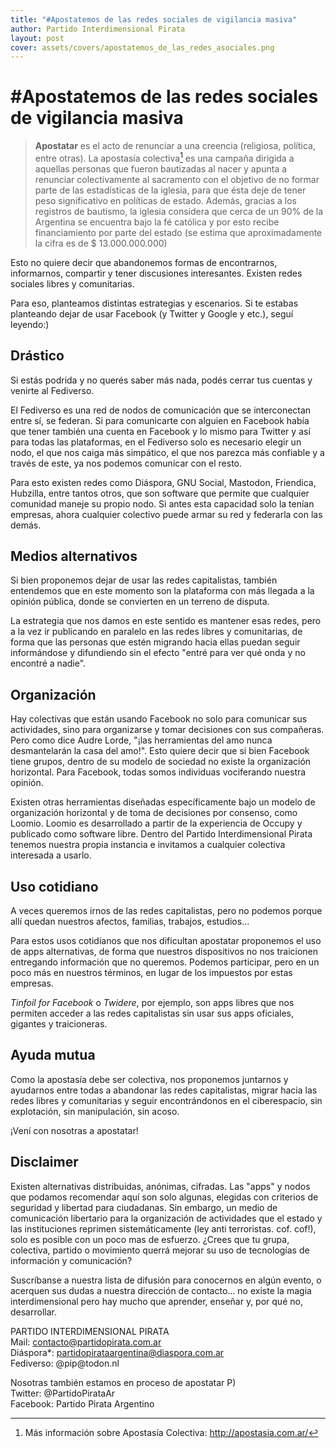 ```yaml
---
title: "#Apostatemos de las redes sociales de vigilancia masiva"
author: Partido Interdimensional Pirata
layout: post
cover: assets/covers/apostatemos_de_las_redes_asociales.png
---
```


# \#Apostatemos de las redes sociales de vigilancia masiva

> **Apostatar** es el acto de renunciar a una creencia (religiosa,
> política, entre otras).  La apostasía colectiva[^apostasia] es una
> campaña dirigida a aquellas personas que fueron bautizadas al nacer y
> apunta a renunciar colectivamente al sacramento con el objetivo de no
> formar parte de las estadísticas de la iglesia, para que ésta deje de
> tener peso significativo en políticas de estado.  Además, gracias a
> los registros de bautismo, la iglesia considera que cerca de un 90% de
> la Argentina se encuentra bajo la fé católica y por esto recibe
> financiamiento por parte del estado (se estima que aproximadamente la
> cifra es de $ 13.000.000.000)

[^apostasia]: Más información sobre Apostasía Colectiva:
  <http://apostasia.com.ar/>

Esto no quiere decir que abandonemos formas de encontrarnos,
informarnos, compartir y tener discusiones interesantes.  Existen redes
sociales libres y comunitarias.

Para eso, planteamos distintas estrategias y escenarios.  Si te estabas
planteando dejar de usar Facebook (y Twitter y Google y etc.), seguí
leyendo:)

## Drástico

Si estás podrida y no querés saber más nada, podés cerrar tus cuentas y
venirte al Fediverso.

El Fediverso es una red de nodos de comunicación que se interconectan
entre sí, se federan.  Si para comunicarte con alguien en Facebook había
que tener también una cuenta en Facebook y lo mismo para Twitter y así
para todas las plataformas, en el Fediverso solo es necesario elegir un
nodo, el que nos caiga más simpático, el que nos parezca más confiable y
a través de este, ya nos podemos comunicar con el resto.

Para esto existen redes como Diáspora, GNU Social, Mastodon, Friendica,
Hubzilla, entre tantos otros, que son software que permite que cualquier
comunidad maneje su propio nodo.  Si antes esta capacidad solo la tenían
empresas, ahora cualquier colectivo puede armar su red y federarla con
las demás.

## Medios alternativos

Si bien proponemos dejar de usar las redes capitalistas, también
entendemos que en este momento son la plataforma con más llegada a la
opinión pública, donde se convierten en un terreno de disputa.

La estrategia que nos damos en este sentido es mantener esas redes, pero
a la vez ir publicando en paralelo en las redes libres y comunitarias,
de forma que las personas que estén migrando hacia ellas puedan seguir
informándose y difundiendo sin el efecto "entré para ver qué onda y no
encontré a nadie".


## Organización

Hay colectivas que están usando Facebook no solo para comunicar sus
actividades, sino para organizarse y tomar decisiones con sus
compañeras.  Pero como dice Audre Lorde, "¡las herramientas del amo nunca
desmantelarán la casa del amo!".  Esto quiere decir que si bien Facebook
tiene grupos, dentro de su modelo de sociedad no existe la organización
horizontal.  Para Facebook, todas somos individuas vociferando nuestra
opinión.

Existen otras herramientas diseñadas específicamente bajo un modelo de
organización horizontal y de toma de decisiones por consenso, como
Loomio.  Loomio es desarrollado a partir de la experiencia de Occupy y
publicado como software libre.  Dentro del Partido Interdimensional
Pirata tenemos nuestra propia instancia e invitamos a cualquier
colectiva interesada a usarlo.

## Uso cotidiano

A veces queremos irnos de las redes capitalistas, pero no podemos porque
allí quedan nuestros afectos, familias, trabajos, estudios...

Para estos usos cotidianos que nos dificultan apostatar proponemos el
uso de apps alternativas, de forma que nuestros dispositivos no nos
traicionen entregando información que no queremos.  Podemos participar,
pero en un poco más en nuestros términos, en lugar de los impuestos por
estas empresas.

_Tinfoil for Facebook_ o _Twidere_, por ejemplo, son apps libres que nos
permiten acceder a las redes capitalistas sin usar sus apps oficiales,
gigantes y traicioneras.


## Ayuda mutua

Como la apostasía debe ser colectiva, nos proponemos juntarnos y
ayudarnos entre todas a abandonar las redes capitalistas, migrar hacia
las redes libres y comunitarias y seguir encontrándonos en el
ciberespacio, sin explotación, sin manipulación, sin acoso.

¡Vení con nosotras a apostatar!

## Disclaimer

Existen alternativas distribuidas, anónimas, cifradas.  Las "apps" y
nodos que podamos recomendar aquí son solo algunas, elegidas con
criterios de seguridad y libertad para ciudadanas.  Sin embargo, un
medio de comunicación libertario para la organización de actividades que
el estado y las instituciones reprimen sistemáticamente (ley anti
terroristas. cof. cof!), solo es posible con un poco mas de esfuerzo.
¿Crees que tu grupa, colectiva, partido o movimiento querrá mejorar su
uso de tecnologías de información y comunicación?

Suscríbanse a nuestra lista de difusión para conocernos en algún evento,
o acerquen sus dudas a nuestra dirección de contacto... no existe la
magia interdimensional pero hay mucho que aprender, enseñar y, por qué
no, desarrollar.

PARTIDO INTERDIMENSIONAL PIRATA  
Mail: contacto@partidopirata.com.ar  
Diáspora*: partidopirataargentina@diaspora.com.ar  
Fediverso: \@pip\@todon.nl

Nosotras también estamos en proceso de apostatar P)  
Twitter: \@PartidoPirataAr  
Facebook: Partido Pirata Argentino
